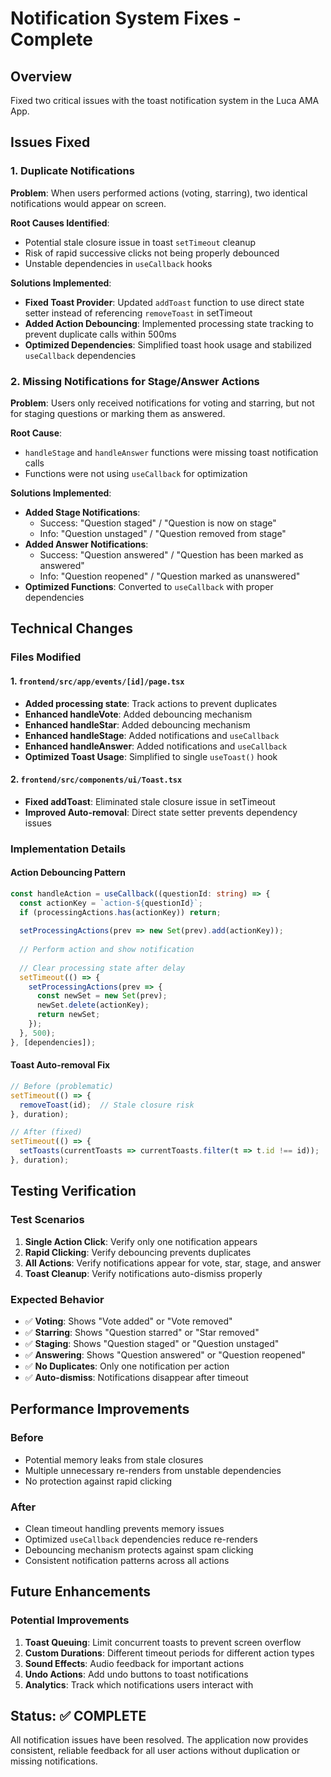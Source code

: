 # Notification System Fixes - Complete

## Overview
Fixed two critical issues with the toast notification system in the Luca AMA App.

## Issues Fixed

### 1. **Duplicate Notifications**
**Problem**: When users performed actions (voting, starring), two identical notifications would appear on screen.

**Root Causes Identified**:
- Potential stale closure issue in toast `setTimeout` cleanup
- Risk of rapid successive clicks not being properly debounced
- Unstable dependencies in `useCallback` hooks

**Solutions Implemented**:
- **Fixed Toast Provider**: Updated `addToast` function to use direct state setter instead of referencing `removeToast` in setTimeout
- **Added Action Debouncing**: Implemented processing state tracking to prevent duplicate calls within 500ms
- **Optimized Dependencies**: Simplified toast hook usage and stabilized `useCallback` dependencies

### 2. **Missing Notifications for Stage/Answer Actions**
**Problem**: Users only received notifications for voting and starring, but not for staging questions or marking them as answered.

**Root Cause**: 
- `handleStage` and `handleAnswer` functions were missing toast notification calls
- Functions were not using `useCallback` for optimization

**Solutions Implemented**:
- **Added Stage Notifications**: 
  - Success: "Question staged" / "Question is now on stage"
  - Info: "Question unstaged" / "Question removed from stage"
- **Added Answer Notifications**:
  - Success: "Question answered" / "Question has been marked as answered"  
  - Info: "Question reopened" / "Question marked as unanswered"
- **Optimized Functions**: Converted to `useCallback` with proper dependencies

## Technical Changes

### Files Modified

#### 1. `frontend/src/app/events/[id]/page.tsx`
- **Added processing state**: Track actions to prevent duplicates
- **Enhanced handleVote**: Added debouncing mechanism
- **Enhanced handleStar**: Added debouncing mechanism  
- **Enhanced handleStage**: Added notifications and `useCallback`
- **Enhanced handleAnswer**: Added notifications and `useCallback`
- **Optimized Toast Usage**: Simplified to single `useToast()` hook

#### 2. `frontend/src/components/ui/Toast.tsx`
- **Fixed addToast**: Eliminated stale closure issue in setTimeout
- **Improved Auto-removal**: Direct state setter prevents dependency issues

### Implementation Details

#### Action Debouncing Pattern
```typescript
const handleAction = useCallback((questionId: string) => {
  const actionKey = `action-${questionId}`;
  if (processingActions.has(actionKey)) return;
  
  setProcessingActions(prev => new Set(prev).add(actionKey));
  
  // Perform action and show notification
  
  // Clear processing state after delay
  setTimeout(() => {
    setProcessingActions(prev => {
      const newSet = new Set(prev);
      newSet.delete(actionKey);
      return newSet;
    });
  }, 500);
}, [dependencies]);
```

#### Toast Auto-removal Fix
```typescript
// Before (problematic)
setTimeout(() => {
  removeToast(id);  // Stale closure risk
}, duration);

// After (fixed)
setTimeout(() => {
  setToasts(currentToasts => currentToasts.filter(t => t.id !== id));
}, duration);
```

## Testing Verification

### Test Scenarios
1. **Single Action Click**: Verify only one notification appears
2. **Rapid Clicking**: Verify debouncing prevents duplicates
3. **All Actions**: Verify notifications appear for vote, star, stage, and answer
4. **Toast Cleanup**: Verify notifications auto-dismiss properly

### Expected Behavior
- ✅ **Voting**: Shows "Vote added" or "Vote removed"
- ✅ **Starring**: Shows "Question starred" or "Star removed" 
- ✅ **Staging**: Shows "Question staged" or "Question unstaged"
- ✅ **Answering**: Shows "Question answered" or "Question reopened"
- ✅ **No Duplicates**: Only one notification per action
- ✅ **Auto-dismiss**: Notifications disappear after timeout

## Performance Improvements

### Before
- Potential memory leaks from stale closures
- Multiple unnecessary re-renders from unstable dependencies
- No protection against rapid clicking

### After  
- Clean timeout handling prevents memory issues
- Optimized `useCallback` dependencies reduce re-renders
- Debouncing mechanism protects against spam clicking
- Consistent notification patterns across all actions

## Future Enhancements

### Potential Improvements
1. **Toast Queuing**: Limit concurrent toasts to prevent screen overflow
2. **Custom Durations**: Different timeout periods for different action types
3. **Sound Effects**: Audio feedback for important actions
4. **Undo Actions**: Add undo buttons to toast notifications
5. **Analytics**: Track which notifications users interact with

## Status: ✅ COMPLETE

All notification issues have been resolved. The application now provides consistent, reliable feedback for all user actions without duplication or missing notifications.
